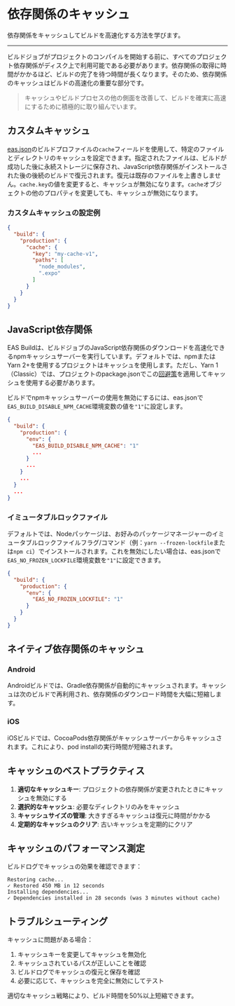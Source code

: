 # 依存関係のキャッシュ

依存関係をキャッシュしてビルドを高速化する方法を学びます。

* * *

ビルドジョブがプロジェクトのコンパイルを開始する前に、すべてのプロジェクト依存関係がディスク上で利用可能である必要があります。依存関係の取得に時間がかかるほど、ビルドの完了を待つ時間が長くなります。そのため、依存関係のキャッシュはビルドの高速化の重要な部分です。

> キャッシュやビルドプロセスの他の側面を改善して、ビルドを確実に高速にするために積極的に取り組んでいます。

## カスタムキャッシュ

[eas.json](/build/eas-json)のビルドプロファイルの`cache`フィールドを使用して、特定のファイルとディレクトリのキャッシュを設定できます。指定されたファイルは、ビルドが成功した後に永続ストレージに保存され、JavaScript依存関係がインストールされた後の後続のビルドで復元されます。復元は既存のファイルを上書きしません。`cache.key`の値を変更すると、キャッシュが無効になります。`cache`オブジェクトの他のプロパティを変更しても、キャッシュが無効になります。

### カスタムキャッシュの設定例

```json
{
  "build": {
    "production": {
      "cache": {
        "key": "my-cache-v1",
        "paths": [
          "node_modules",
          ".expo"
        ]
      }
    }
  }
}
```

## JavaScript依存関係

EAS Buildは、ビルドジョブのJavaScript依存関係のダウンロードを高速化できるnpmキャッシュサーバーを実行しています。デフォルトでは、npmまたはYarn 2+を使用するプロジェクトはキャッシュを使用します。ただし、Yarn 1（Classic）では、プロジェクトのpackage.jsonでこの[回避策](/build-reference/npm-cache-with-yarn)を適用してキャッシュを使用する必要があります。

ビルドでnpmキャッシュサーバーの使用を無効にするには、eas.jsonで`EAS_BUILD_DISABLE_NPM_CACHE`環境変数の値を`"1"`に設定します。

```json
{
  "build": {
    "production": {
      "env": {
        "EAS_BUILD_DISABLE_NPM_CACHE": "1"
        ...
      }
      ...
    }
    ...
  }
  ...
}
```

### イミュータブルロックファイル

デフォルトでは、Nodeパッケージは、お好みのパッケージマネージャーのイミュータブルロックファイルフラグ/コマンド（例：`yarn --frozen-lockfile`または`npm ci`）でインストールされます。これを無効にしたい場合は、eas.jsonで`EAS_NO_FROZEN_LOCKFILE`環境変数を`"1"`に設定できます。

```json
{
  "build": {
    "production": {
      "env": {
        "EAS_NO_FROZEN_LOCKFILE": "1"
      }
    }
  }
}
```

## ネイティブ依存関係のキャッシュ

### Android

Androidビルドでは、Gradle依存関係が自動的にキャッシュされます。キャッシュは次のビルドで再利用され、依存関係のダウンロード時間を大幅に短縮します。

### iOS

iOSビルドでは、CocoaPods依存関係がキャッシュサーバーからキャッシュされます。これにより、pod installの実行時間が短縮されます。

## キャッシュのベストプラクティス

1. **適切なキャッシュキー**: プロジェクトの依存関係が変更されたときにキャッシュを無効にする
2. **選択的なキャッシュ**: 必要なディレクトリのみをキャッシュ
3. **キャッシュサイズの管理**: 大きすぎるキャッシュは復元に時間がかかる
4. **定期的なキャッシュのクリア**: 古いキャッシュを定期的にクリア

## キャッシュのパフォーマンス測定

ビルドログでキャッシュの効果を確認できます：

```
Restoring cache...
✓ Restored 450 MB in 12 seconds
Installing dependencies...
✓ Dependencies installed in 28 seconds (was 3 minutes without cache)
```

## トラブルシューティング

キャッシュに問題がある場合：

1. キャッシュキーを変更してキャッシュを無効化
2. キャッシュされているパスが正しいことを確認
3. ビルドログでキャッシュの復元と保存を確認
4. 必要に応じて、キャッシュを完全に無効にしてテスト

適切なキャッシュ戦略により、ビルド時間を50%以上短縮できます。
